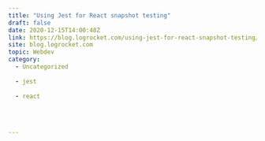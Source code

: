 ```yaml
---
title: "Using Jest for React snapshot testing"
draft: false
date: 2020-12-15T14:00:48Z
link: https://blog.logrocket.com/using-jest-for-react-snapshot-testing/?utm_medium=RSS&utm_source=hune
site: blog.logrocket.com
topic: Webdev
category:
  - Uncategorized
  
  - jest
  
  - react
  
   
  

---
```

